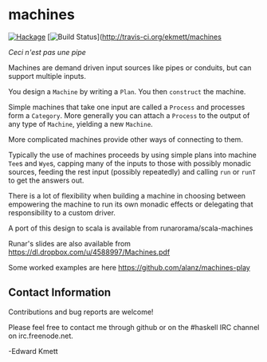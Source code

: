 machines
========

[![Hackage](https://img.shields.io/hackage/v/machines.svg)](https://hackage.haskell.org/package/machines) [![Build Status](https://secure.travis-ci.org/ekmett/machines.png?branch=master)](http://travis-ci.org/ekmett/machines

*Ceci n'est pas une pipe*

Machines are demand driven input sources like pipes or conduits, but can support multiple inputs.

You design a `Machine` by writing a `Plan`. You then `construct` the machine.

Simple machines that take one input are called a `Process` and processes form a `Category`. More generally you can attach a
`Process` to the output of any type of `Machine`, yielding a new `Machine`.

More complicated machines provide other ways of connecting to them.

Typically the use of machines proceeds by using simple plans into machine `Tee`s and `Wye`s, capping many of the inputs to
those with possibly monadic sources, feeding the rest input (possibly repeatedly) and calling `run` or `runT` to get the
answers out.

There is a lot of flexibility when building a machine in choosing between empowering the machine to run its own monadic effects
or delegating that responsibility to a custom driver.

A port of this design to scala is available from runarorama/scala-machines

Runar's slides are also available from https://dl.dropbox.com/u/4588997/Machines.pdf

Some worked examples are here https://github.com/alanz/machines-play

Contact Information
-------------------

Contributions and bug reports are welcome!

Please feel free to contact me through github or on the #haskell IRC channel on irc.freenode.net.

-Edward Kmett
